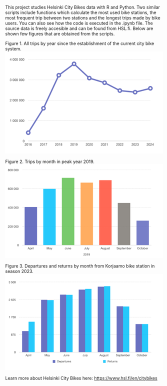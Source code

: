 This project studies Helsinki City Bikes data with R and Python. Two similar scripts include functions which calculate the most used bike stations, the most frequent trip between two stations and the longest trips made by bike users. You can also see how the code is executed in the .ipynb file. The source data is freely accesible and can be found from HSL.fi. Below are shown few figures that are obtained from the scripts.

Figure 1. All trips by year since the establishment of the current city bike system.
<img src="all_trips.png" alt="all_trips" width="550"/>

Figure 2. Trips by month in peak year 2019.
<img src="monthly_trips_2019.png" alt="monthly_trips" width="550"/>

Figure 3. Departures and returns by month from Korjaamo bike station in season 2023.
<img src="korjaamo_departures_and_returns.png" alt="korjaamo_departures" width="650"/>

Learn more about Helsinki City Bikes here: https://www.hsl.fi/en/citybikes

